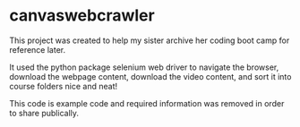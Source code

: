 # canvaswebcrawler

This project was created to help my sister archive her coding boot camp for reference later.

It used the python package selenium web driver to navigate the browser, download the webpage content, download the video content, and sort it into course folders nice and neat!

This code is example code and required information was removed in order to share publically.

